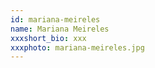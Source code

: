 ```yaml
---
id: mariana-meireles
name: Mariana Meireles
xxxshort_bio: xxx
xxxphoto: mariana-meireles.jpg
---
```

